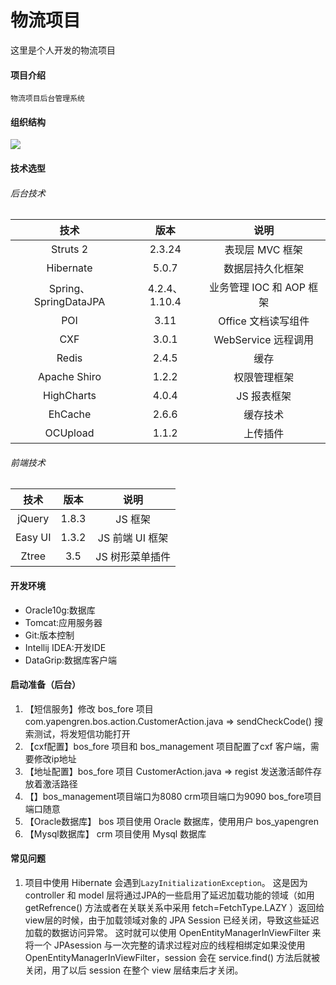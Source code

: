 # 物流项目
这里是个人开发的物流项目

#### 项目介绍
	物流项目后台管理系统

#### 组织结构
![](https://i.imgur.com/JqRucaH.jpg)

#### 技术选型

###### 后台技术
| 技术              | 版本      | 说明 |
| :--------------: | :-------:| :-----: |
| Struts 2 | 2.3.24      | 表现层 MVC 框架 |
| Hibernate        | 5.0.7   | 数据层持久化框架 |
| Spring、SpringDataJPA | 4.2.4、1.10.4 | 业务管理 IOC 和 AOP 框架 |
| POI | 3.11 | Office 文档读写组件 |
| CXF | 3.0.1 | WebService 远程调用 |
| Redis | 2.4.5 | 缓存 |
| Apache Shiro | 1.2.2 | 权限管理框架 |
| HighCharts | 4.0.4 | JS 报表框架 |
| EhCache | 2.6.6 | 缓存技术 |
| OCUpload | 1.1.2 | 上传插件 |

###### 前端技术
| 技术 | 版本 | 说明 |
| :---: | :---: | :---: |
| jQuery | 1.8.3 | JS 框架 |
| Easy UI | 1.3.2 | JS 前端 UI 框架 |
| Ztree | 3.5 | JS 树形菜单插件 |

#### 开发环境

- Oracle10g:数据库
- Tomcat:应用服务器
- Git:版本控制
- Intellij IDEA:开发IDE
- DataGrip:数据库客户端

#### 启动准备（后台）

1. 【短信服务】修改 bos_fore 项目 com.yapengren.bos.action.CustomerAction.java => sendCheckCode() 搜索测试，将发短信功能打开
2. 【cxf配置】bos_fore 项目和 bos_management 项目配置了cxf 客户端，需要修改ip地址
3. 【地址配置】bos_fore 项目 CustomerAction.java => regist 发送激活邮件存放着激活路径
4. 【】bos_management项目端口为8080 crm项目端口为9090 bos_fore项目端口随意
5. 【Oracle数据库】 bos 项目使用 Oracle 数据库，使用用户 bos_yapengren
6. 【Mysql数据库】 crm 项目使用 Mysql 数据库
  
#### 常见问题

1. 项目中使用 Hibernate 会遇到`LazyInitializationException`。
	这是因为 controller 和 model 层将通过JPA的一些启用了延迟加载功能的领域（如用 getRefrence() 方法或者在关联关系中采用 fetch=FetchType.LAZY ）返回给view层的时候，由于加载领域对象的 JPA Session 已经关闭，导致这些延迟加载的数据访问异常。
	这时就可以使用 OpenEntityManagerInViewFilter 来将一个 JPAsession 与一次完整的请求过程对应的线程相绑定如果没使用 OpenEntityManagerInViewFilter，session 会在 service.find() 方法后就被关闭，用了以后 session 在整个 view 层结束后才关闭。